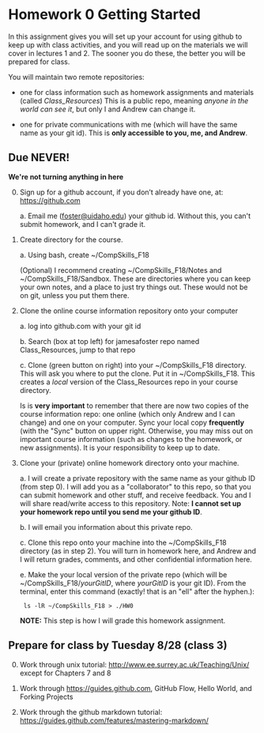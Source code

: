 # Homework 0 Getting Started

In this assignment gives you will set up your account for using github to keep up with class activities, and you will read up on the materials we will cover in lectures 1 and 2. The sooner you do these, the better you will be prepared for class.

You will maintain two remote repositories: 

- one for class information such as homework assignments and materials (called *Class_Resources*) This is a public repo, meaning *anyone in the world can see it*, but only I and Andrew can change it.

- one for private communications with me (which will have the same name as your git id). This is **only accessible to you, me, and Andrew**.

## Due **NEVER!**

**We're not turning anything in here**

0. Sign up for a github account, if you don’t already have one, at: https://github.com

	a. Email me (foster@uidaho.edu) your github id. Without this, you can't submit homework, and I can't grade it.

1. Create directory for the course. 

	a. Using bash, create ~/CompSkills_F18

	(Optional) I recommend creating ~/CompSkills_F18/Notes and ~/CompSkills_F18/Sandbox. These are directories where you can keep your own notes, and a place to just try things out. These would not be on git, unless you put them there.
	
2. Clone the online course information repository onto your computer

	a. log into github.com with your git id
	
	b. Search (box at top left) for jamesafoster repo named Class_Resources, jump to that repo
	
	c. Clone (green button on right) into your ~/CompSkills_F18 directory. This will ask you where to put the clone. Put it in ~/CompSkills_F18. This creates a *local* version of the Class_Resources repo in your course directory. 
	
	Is is **very important** to remember that there are now two copies of the course information repo: one online (which only Andrew and I can change) and one on your computer. Sync your local copy **frequently** (with the "Sync" button on upper right. Otherwise, you may miss out on important course information (such as changes to the homework, or new assignments). It is your responsibility to keep up to date.

3. Clone your (private) online homework directory onto your machine.

	a. I will create a private repository with the same name as your github ID (from step 0). I will add you as a "collaborator" to this repo, so that you can submit homework and other stuff, and receive feedback. You and I will share read/write access to this repository. Note: **I cannot set up your homework repo until you send me your github ID**. 

	b. I will email you information about this private repo. 
	
	c. Clone this repo onto your machine into the ~/CompSkills_F18 directory (as in step 2). You will turn in homework here, and Andrew and I will return grades, comments, and other confidential information here. 
		
	e. Make the your local version of the private repo (which will be ~/CompSkills_F18/*yourGitID*, where *yourGitID* is your git ID). From the terminal, enter this command (exactly! that is an "ell" after the hyphen.):
		
		ls -lR ~/CompSkills_F18 > ./HW0
		
	**NOTE:** This step is how I will grade this homework assignment.

## Prepare for class by **Tuesday 8/28 (class 3)**

0. Work through unix tutorial: http://www.ee.surrey.ac.uk/Teaching/Unix/ except for Chapters 7 and 8 

1. Work through https://guides.github.com, GitHub Flow, Hello World, and Forking Projects

2. Work through the github markdown tutorial: https://guides.github.com/features/mastering-markdown/ 
